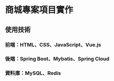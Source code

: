 # 商城專案項目實作
## 使用技術
### 前端：HTML、CSS、JavaScript、Vue.js
### 後端：Spring Boot、Mybatis、Spring Cloud
### 資料庫：MySQL、Redis